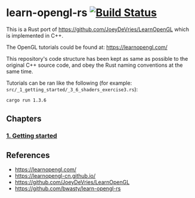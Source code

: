 # learn-opengl-rs [![Build Status](https://github.com/TommyLau/learn-opengl-rs/actions/workflows/ci.yml/badge.svg?branch=master)](https://github.com/TommyLau/learn-opengl-rs/actions/workflows/ci.yml)

This is a Rust port of https://github.com/JoeyDeVries/LearnOpenGL which is implemented in C++.

The OpenGL tutorials could be found at: https://learnopengl.com/

This repository's code structure has been kept as same as possible to the original C++ source code, and obey the Rust naming conventions at the same time.

Tutorials can be ran like the following (for example: `src/_1_getting_started/_3_6_shaders_exercise3.rs`):

```bash
cargo run 1.3.6
```

## Chapters

### [1. Getting started](src/_1_getting_started)

## References

- https://learnopengl.com/
- https://learnopengl-cn.github.io/
- https://github.com/JoeyDeVries/LearnOpenGL
- https://github.com/bwasty/learn-opengl-rs

